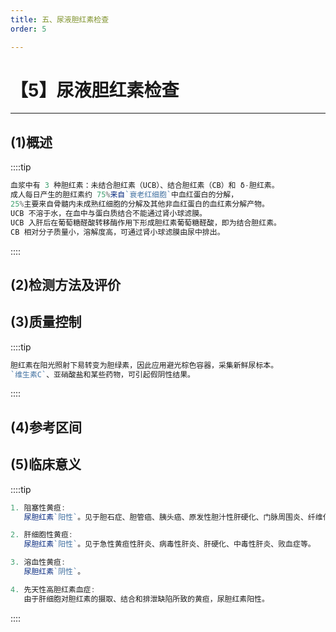 ```yaml
---
title: 五、尿液胆红素检查
order: 5

---
```


# 【5】尿液胆红素检查

<kaodian :text="'临床检验基础记忆卡'" />

<!-- ###### 第九章 尿液化学检查

> 临床检验基础 -->

<beitiL/>

---

## (1)概述

<son :text="'临床检验基础检验记忆卡'" text1="(1)概述" :textOption="[['了解','基础知识','相关专业知识'],['了解','基础知识','专业知识'],['掌握','相关专业知识','专业实践能力']]" />

::::tip

```js
血浆中有 3 种胆红素：未结合胆红素（UCB）、结合胆红素（CB）和 δ-胆红素。
成人每日产生的胆红素约 75%来自`衰老红细胞`中血红蛋白的分解，
25%主要来自骨髓内未成熟红细胞的分解及其他非血红蛋白的血红素分解产物。
UCB 不溶于水，在血中与蛋白质结合不能通过肾小球滤膜。
UCB 入肝后在葡萄糖醛酸转移酶作用下形成胆红素葡萄糖醛酸，即为结合胆红素。
CB 相对分子质量小，溶解度高，可通过肾小球滤膜由尿中排出。
```

::::

## (2)检测方法及评价

<son :text="'临床检验基础检验记忆卡'" text1="(2)检测方法及评价" :textOption="[['掌握','相关专业知识','专业实践能力'],['掌握','专业知识','专业实践能力'],['了解','基础知识','专业知识']]" />

## (3)质量控制

<son :text="'临床检验基础检验记忆卡'" text1="(3)质量控制" :textOption="[['了解','相关专业知识','专业实践能力'],['了解','专业知识','专业实践能力'],['掌握','专业知识','专业实践能力']]" />

::::tip

```js
胆红素在阳光照射下易转变为胆绿素，因此应用避光棕色容器，采集新鲜尿标本。
`维生素C`、亚硝酸盐和某些药物，可引起假阴性结果。
```

::::

## (4)参考区间

<son :text="'临床检验基础检验记忆卡'" text1="(4)参考区间" :textOption="[['了解','专业知识','专业实践能力'],['掌握','相关专业知识','专业实践能力'],['了解','专业知识','专业实践能力']]" />

## (5)临床意义

<son :text="'临床检验基础检验记忆卡'" text1="(5)临床意义" :textOption="[['了解','专业知识','专业实践能力'],['掌握','相关专业知识','专业实践能力'],['掌握','相关专业知识','专业实践能力']]" />

::::tip

```js
1. 阻塞性黄疸:
   尿胆红素`阳性`。见于胆石症、胆管癌、胰头癌、原发性胆汁性肝硬化、门脉周围炎、纤维化及药物所致胆汁淤滞等。

2. 肝细胞性黄疸:
   尿胆红素`阳性`。见于急性黄疸性肝炎、病毒性肝炎、肝硬化、中毒性肝炎、败血症等。

3. 溶血性黄疸:
   尿胆红素`阴性`。

4. 先天性高胆红素血症:
   由于肝细胞对胆红素的摄取、结合和排泄缺陷所致的黄疸，尿胆红素阳性。
```

::::
